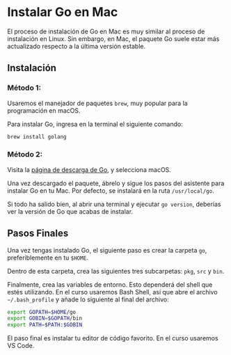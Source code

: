 # Instalar Go en Mac
El proceso de instalación de Go en Mac es muy similar al proceso de instalación en Linux. Sin embargo, en Mac, el paquete Go suele estar más actualizado respecto a la última versión estable.

## Instalación

### Método 1:
Usaremos el manejador de paquetes `brew`, muy popular para la programación en macOS.

Para instalar Go, ingresa en la terminal el siguiente comando:
```sh
brew install golang
```

### Método 2:
Visita la [página de descarga de Go](https://golang.org/dl/), y selecciona macOS.

Una vez descargado el paquete, ábrelo y sigue los pasos del asistente para instalar Go en tu Mac. Por defecto, se instalará en la ruta `/usr/local/go`.

Si todo ha salido bien, al abrir una terminal y ejecutar `go version`, deberías ver la versión de Go que acabas de instalar.

## Pasos Finales
Una vez tengas instalado Go, el siguiente paso es crear la carpeta `go`, preferiblemente en tu `$HOME`.

Dentro de esta carpeta, crea las siguientes tres subcarpetas: `pkg`, `src` y `bin`.

Finalmente, crea las variables de entorno. Esto dependerá del shell que estés utilizando. En el curso usaremos Bash Shell, así que abre el archivo `~/.bash_profile` y añade lo siguiente al final del archivo:
```sh
export GOPATH=$HOME/go
export GOBIN=$GOPATH/bin
export PATH=$PATH:$GOBIN
```

El paso final es instalar tu editor de código favorito. En el curso usaremos VS Code.